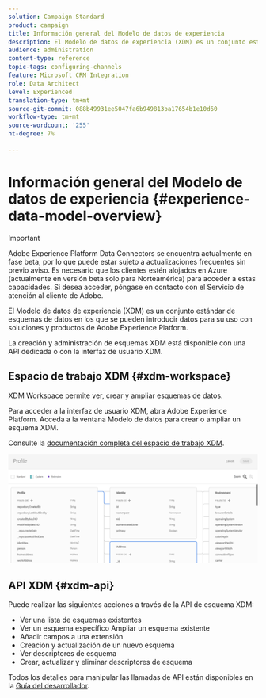 ```yaml
---
solution: Campaign Standard
product: campaign
title: Información general del Modelo de datos de experiencia
description: El Modelo de datos de experiencia (XDM) es un conjunto estándar de esquemas de datos en los que se pueden introducir datos para su uso con soluciones y productos de Adobe Experience Platform.
audience: administration
content-type: reference
topic-tags: configuring-channels
feature: Microsoft CRM Integration
role: Data Architect
level: Experienced
translation-type: tm+mt
source-git-commit: 088b49931ee5047fa6b949813ba17654b1e10d60
workflow-type: tm+mt
source-wordcount: '255'
ht-degree: 7%

---
```



# Información general del Modelo de datos de experiencia {#experience-data-model-overview}

>[!IMPORTANT]
>
>Adobe Experience Platform Data Connectors se encuentra actualmente en fase beta, por lo que puede estar sujeto a actualizaciones frecuentes sin previo aviso. Es necesario que los clientes estén alojados en Azure (actualmente en versión beta solo para Norteamérica) para acceder a estas capacidades. Si desea acceder, póngase en contacto con el Servicio de atención al cliente de Adobe.

El Modelo de datos de experiencia (XDM) es un conjunto estándar de esquemas de datos en los que se pueden introducir datos para su uso con soluciones y productos de Adobe Experience Platform.

La creación y administración de esquemas XDM está disponible con una API dedicada o con la interfaz de usuario XDM.

## Espacio de trabajo XDM {#xdm-workspace}

XDM Workspace permite ver, crear y ampliar esquemas de datos.

Para acceder a la interfaz de usuario XDM, abra Adobe Experience Platform. Acceda a la ventana Modelo de datos para crear o ampliar un esquema XDM.

Consulte la [documentación completa del espacio de trabajo XDM](https://docs.adobe.com/content/help/es-ES/experience-platform/xdm/api/getting-started.html).

![](assets/aep_xdmworkspace.png)

## API XDM {#xdm-api}

Puede realizar las siguientes acciones a través de la API de esquema XDM:

* Ver una lista de esquemas existentes
* Ver un esquema específico Ampliar un esquema existente
* Añadir campos a una extensión
* Creación y actualización de un nuevo esquema
* Ver descriptores de esquema
* Crear, actualizar y eliminar descriptores de esquema

Todos los detalles para manipular las llamadas de API están disponibles en la [Guía del desarrollador](https://docs.adobe.com/content/help/en/experience-platform/xdm/api/getting-started.html).
